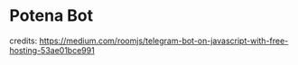 # Potena Bot

credits: https://medium.com/roomjs/telegram-bot-on-javascript-with-free-hosting-53ae01bce991
